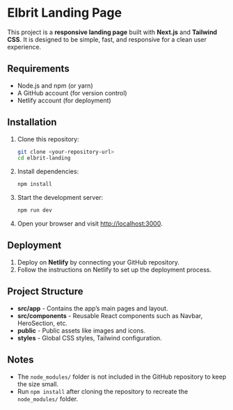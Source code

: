 
# Elbrit Landing Page

This project is a **responsive landing page** built with **Next.js** and **Tailwind CSS**. It is designed to be simple, fast, and responsive for a clean user experience.

## Requirements
- Node.js and npm (or yarn)
- A GitHub account (for version control)
- Netlify account (for deployment)

## Installation

1. Clone this repository:
   ```bash
   git clone <your-repository-url>
   cd elbrit-landing
   ```

2. Install dependencies:
   ```bash
   npm install
   ```

3. Start the development server:
   ```bash
   npm run dev
   ```

4. Open your browser and visit [http://localhost:3000](http://localhost:3000).

## Deployment

1. Deploy on **Netlify** by connecting your GitHub repository.
2. Follow the instructions on Netlify to set up the deployment process.

## Project Structure

- **src/app** - Contains the app’s main pages and layout.
- **src/components** - Reusable React components such as Navbar, HeroSection, etc.
- **public** - Public assets like images and icons.
- **styles** - Global CSS styles, Tailwind configuration.

## Notes
- The `node_modules/` folder is not included in the GitHub repository to keep the size small. 
- Run `npm install` after cloning the repository to recreate the `node_modules/` folder.

